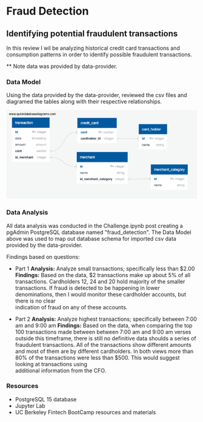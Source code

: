 # Fraud Detection 
## Identifying potential fraudulent transactions 

In this review I wil be analyzing historical credit card transactions and consumption patterns in order to identify possible fraudulent transactions.

** Note data was provided by data-provider. 

### Data Model

Using the data provided by the data-provider, reviewed the csv files and diagramed the tables along with their respective relationships. 

![Fraud Detection Database Relationship Diagram (DRD)](Pictures/Fraud_detection_ERD.png)

### Data Analysis

All data analysis was conducted in the Challenge.ipynb post creating a pgAdmin PostgreSQL database named "fraud_detection". The Data Model above was used to map out database schema for imported csv data provided by the data-provider.

Findings based on questions:
 
- Part 1
  **Analysis:** Analyze small transactions; specifically less than $2.00
  **Findings:** Based on the data, $2 transactions make up about 5% of all transactions. Cardholders 12, 24 and 20 hold majority of the smaller   
  transactions. If fraud is detected to be happening in lower denominations, then I would monitor these cardholder accounts, but there is no clear   
  indication of fraud on any of these accounts.
  
- Part 2
  **Analysis:** Analyze highest transactions; specifically between 7:00 am and 9:00 am
  **Findings:** Based on the data, when comparing the top 100 transactions made between between 7:00 am and 9:00 am verses outside this timeframe,      there is still no definitive data shoulds a series of fraudulent transactions. All of the transactions show different amounts and most of them are    by different cardholders. In both views more than 80% of the transactions were less than $500. This would suggest looking at transactions using     
  additional information from the CFO.  

### Resources
- PostgreSQL 15 database
- Jupyter Lab
- UC Berkeley Fintech BootCamp resources and materials

### 
